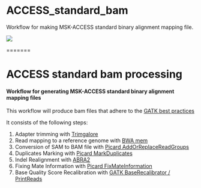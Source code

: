 # ACCESS\_standard\_bam

Workflow for making MSK-ACCESS standard binary alignment mapping file.

[![](https://travis-ci.com/msk-access/standard_bam_processing.svg?branch=feature%2Fstandard_bam_workflow)](https://travis-ci.com/msk-access/standard_bam_processing)


=======
# ACCESS standard bam processing

#### Workflow for generating MSK-ACCESS standard binary alignment mapping files

This workflow will produce bam files that adhere to the [GATK best practices](https://software.broadinstitute.org/gatk/best-practices/workflow?id=11165)

It consists of the following steps:

1. Adapter trimming with [Trimgalore](https://www.bioinformatics.babraham.ac.uk/projects/trim_galore/)
2. Read mapping to a reference genome with [BWA mem](http://bio-bwa.sourceforge.net/)
3. Conversion of SAM to BAM file with [Picard AddOrReplaceReadGroups](https://broadinstitute.github.io/picard/command-line-overview.html#AddOrReplaceReadGroups)
4. Duplicates Marking with [Picard MarkDuplicates](https://broadinstitute.github.io/picard/command-line-overview.html#MarkDuplicates)
5. Indel Realignment with [ABRA2](https://github.com/mozack/abra2)
6. Fixing Mate Information with [Picard FixMateInformation](https://broadinstitute.github.io/picard/command-line-overview.html#FixMateInformation)
7. Base Quality Score Recalibration with [GATK BaseRecalibrator / PrintReads](https://software.broadinstitute.org/gatk/documentation/article?id=11081)
